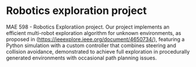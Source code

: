 # Robotics exploration project
 MAE 598 - Robotics Exploratiion project. Our project implements an efficient multi-robot exploration algorithm for unknown environments, as proposed in (https://ieeexplore.ieee.org/document/4650734/), featuring a Python simulation with a custom controller that combines steering and collision avoidance, demonstrated to achieve full exploration in procedurally generated environments with occasional path planning issues.
